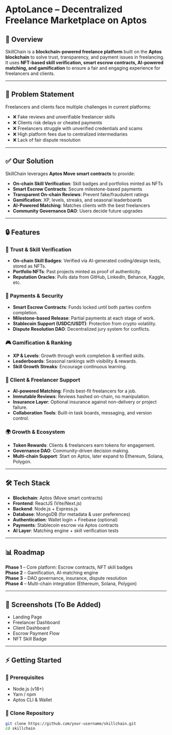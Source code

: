 # AptoLance – Decentralized Freelance Marketplace on Aptos  

## 🚀 Overview  
SkillChain is a **blockchain-powered freelance platform** built on the **Aptos blockchain** to solve trust, transparency, and payment issues in freelancing.  
It uses **NFT-based skill verification, smart escrow contracts, AI-powered matching, and gamification** to ensure a fair and engaging experience for freelancers and clients.  

---

## 🛑 Problem Statement  
Freelancers and clients face multiple challenges in current platforms:  
- ❌ Fake reviews and unverifiable freelancer skills  
- ❌ Clients risk delays or cheated payments  
- ❌ Freelancers struggle with unverified credentials and scams  
- ❌ High platform fees due to centralized intermediaries  
- ❌ Lack of fair dispute resolution  

---

## ✅ Our Solution  
SkillChain leverages **Aptos Move smart contracts** to provide:  
- **On-chain Skill Verification**: Skill badges and portfolios minted as NFTs  
- **Smart Escrow Contracts**: Secure milestone-based payments  
- **Transparent On-chain Reviews**: Prevent fake/fraudulent ratings  
- **Gamification**: XP, levels, streaks, and seasonal leaderboards  
- **AI-Powered Matching**: Matches clients with the best freelancers  
- **Community Governance DAO**: Users decide future upgrades  

---

## 🔒 Features  

### 🧾 Trust & Skill Verification  
- **On-chain Skill Badges**: Verified via AI-generated coding/design tests, stored as NFTs.  
- **Portfolio NFTs**: Past projects minted as proof of authenticity.  
- **Reputation Oracles**: Pulls data from GitHub, LinkedIn, Behance, Kaggle, etc.  

### 💸 Payments & Security  
- **Smart Escrow Contracts**: Funds locked until both parties confirm completion.  
- **Milestone-based Release**: Partial payments at each stage of work.  
- **Stablecoin Support (USDC/USDT)**: Protection from crypto volatility.  
- **Dispute Resolution DAO**: Decentralized jury system for conflicts.  

### 🎮 Gamification & Ranking  
- **XP & Levels**: Growth through work completion & verified skills.  
- **Leaderboards**: Seasonal rankings with visibility & rewards.  
- **Skill Growth Streaks**: Encourage continuous learning.  

### 🤝 Client & Freelancer Support  
- **AI-powered Matching**: Finds best-fit freelancers for a job.  
- **Immutable Reviews**: Reviews hashed on-chain, no manipulation.  
- **Insurance Layer**: Optional insurance against non-delivery or project failure.  
- **Collaboration Tools**: Built-in task boards, messaging, and version control.  

### 🌍 Growth & Ecosystem  
- **Token Rewards**: Clients & freelancers earn tokens for engagement.  
- **Governance DAO**: Community-driven decision making.  
- **Multi-chain Support**: Start on Aptos, later expand to Ethereum, Solana, Polygon.  

---

## 🛠️ Tech Stack  
- **Blockchain**: Aptos (Move smart contracts)  
- **Frontend**: ReactJS (Vite/Next.js)  
- **Backend**: Node.js + Express.js  
- **Database**: MongoDB (for metadata & user preferences)  
- **Authentication**: Wallet login + Firebase (optional)  
- **Payments**: Stablecoin escrow via Aptos contracts  
- **AI Layer**: Matching engine + skill verification tests  

---

## 📊 Roadmap  
**Phase 1** – Core platform: Escrow contracts, NFT skill badges  
**Phase 2** – Gamification, AI-matching engine  
**Phase 3** – DAO governance, insurance, dispute resolution  
**Phase 4** – Multi-chain integration (Ethereum, Solana, Polygon)  

---

## 📸 Screenshots (To Be Added)  
- Landing Page  
- Freelancer Dashboard  
- Client Dashboard  
- Escrow Payment Flow  
- NFT Skill Badge  

---

## ⚡ Getting Started  

### 🔹 Prerequisites  
- Node.js (v18+)  
- Yarn / npm  
- Aptos CLI & Wallet  

### 🔹 Clone Repository  
```bash
git clone https://github.com/your-username/skillchain.git
cd skillchain
